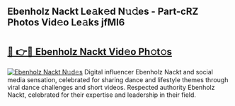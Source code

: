 ## Ebenholz Nackt Le𝚊k𝚎d N𝚞𝚍es - Part-cRZ Photos Vid𝚎o Le𝚊ks jfMI6

# <h2><a href="http://fb4uij.evod.top/?m=Ebenholz+Nackt">🔗 👉🔴 Ebenholz Nackt Vid𝚎o Ph𝚘t𝚘s</a></h2>

[![Ebenholz Nackt N𝚞d𝚎s](https://i.imgur.com/8V9OHl7.gif)](http://fb4uij.evod.top/?m=Ebenholz+Nackt)
Digital influencer Ebenholz Nackt and social media sensation, celebrated for sharing dance and lifestyle themes through viral dance challenges and short videos. Respected authority Ebenholz Nackt, celebrated for their expertise and leadership in their field. 
